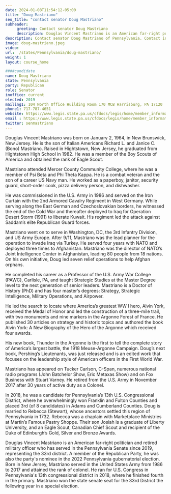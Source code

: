```yaml
---
date: 2024-01-08T11:54:12-05:00
title: "Doug Mastriano"
seo_title: "contact senator Doug Mastriano"
subheader:
     greeting: Contact senator Doug Mastriano
     description: Douglas Vincent Mastriano is an American far-right politician and retired military officer who has served in the Pennsylvania Senate since 2019, representing the 33rd district. A member of the Republican Party, he was also the party's nominee in the 2022 Pennsylvania gubernatorial election
description: Contact senator Doug Mastriano of Pennsylvania. Contact information for Doug Mastriano includes email address, phone number, and mailing address.
image: doug-mastriano.jpeg
video:
url:  /states/Pennsylvania/doug-mastriano/
weight: 1
layout: course_home

####candidate
name: Doug Mastriano
state: Pennsylvania
party: Republican
role: Senator
inoffice: current
elected: 2019
mailing1: 104 North Office Huilding Room 170 MCB Harrisburg, PA 17120
phone1: 717-787-4651
website: https://www.legis.state.pa.us/cfdocs/legis/home/member_information/Senate_bio.cfm?id=1869/
email : https://www.legis.state.pa.us/cfdocs/legis/home/member_information/Senate_bio.cfm?id=1869/
twitter: senmastriano
---
```


Douglas Vincent Mastriano was born on January 2, 1964, in New Brunswick, New Jersey. He is the son of Italian Americans Richard L. and Janice C. (Bono) Mastriano. Raised in Hightstown, New Jersey, he graduated from Hightstown High School in 1982. He was a member of the Boy Scouts of America and obtained the rank of Eagle Scout.

Mastriano attended Mercer County Community College, where he was a member of Psi Beta and Phi Theta Kappa. He is a combat veteran and the son of a career US Navy man. He worked as a paperboy, janitor, security guard, short-order cook, pizza delivery person, and dishwasher.

He was commissioned in the U.S. Army in 1986 and served on the Iron Curtain with the 2nd Armored Cavalry Regiment in West Germany. While serving along the East German and Czechoslovakian borders, he witnessed the end of the Cold War and thereafter deployed to Iraq for Operation Desert Storm (1991) to liberate Kuwait. His regiment led the attack against Saddam’s elite Republican Guard forces.

Mastriano went on to serve in Washington, DC, the 3rd Infantry Division, and US Army Europe. After 9/11, Mastriano was the lead planner for the operation to invade Iraq via Turkey. He served four years with NATO and deployed three times to Afghanistan. Mastriano was the director of NATO’s Joint Intelligence Center in Afghanistan, leading 80 people from 18 nations. On his own initiative, Doug led seven relief operations to help Afghan orphans.

He completed his career as a Professor of the U.S. Army War College (PAWC), Carlisle, PA, and taught Strategic Studies at the Master Degree level to the next generation of senior leaders. Mastriano is a Doctor of History (PhD) and has four master’s degrees: Strategy, Strategic Intelligence, Military Operations, and Airpower.

He led the search to locate where America’s greatest WW I hero, Alvin York, received the Medal of Honor and led the construction of a three-mile trail, with two monuments and nine markers in the Argonne Forest of France. He published 30 articles on strategy and historic topics and authored the book Alvin York: A New Biography of the Hero of the Argonne which received four awards.

His new book, Thunder in the Argonne is the first to tell the complete story of America’s largest battle, the 1918 Meuse-Argonne Campaign. Doug’s next book, Pershing’s Lieutenants, was just released and is an edited work that focuses on the leadership style of American officers in the First World War.

Mastriano has appeared on Tucker Carlson, C-Span, numerous national radio programs (John Batchelor Show, Eric Metaxas Show) and on Fox Business with Stuart Varney. He retired from the U.S. Army in November 2017 after 30 years of active duty as a Colonel.

In 2018, he was a candidate for Pennsylvania’s 13th U.S. Congressional District, where he overwhelmingly won Franklin and Fulton Counties and placed 3rd (of 8 candidates) in Adams and Cumberland Counties. Doug is married to Rebecca (Stewart), whose ancestors settled this region of Pennsylvania in 1732. Rebecca was a chaplain with Marketplace Ministries at Martin’s Famous Pastry Shoppe. Their son Josiah is a graduate of Liberty University, and an Eagle Scout, Canadian Chief Scout and recipient of the Duke of Edinburgh’s Gold, Silver and Bronze Awards.

Douglas Vincent Mastriano is an American far-right politician and retired military officer who has served in the Pennsylvania Senate since 2019, representing the 33rd district. A member of the Republican Party, he was also the party's nominee in the 2022 Pennsylvania gubernatorial election. Born in New Jersey, Mastriano served in the United States Army from 1986 to 2017 and attained the rank of colonel. He ran for U.S. Congress in Pennsylvania's 13th congressional district in 2018, where he finished fourth in the primary. Mastriano won the state senate seat for the 33rd District the following year in a special election.
